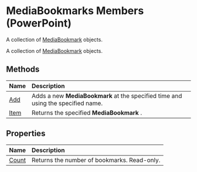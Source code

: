 
# MediaBookmarks Members (PowerPoint)
A collection of [MediaBookmark](8340edc3-e9e8-3f65-a1ca-88ff83006a22.md) objects.

A collection of [MediaBookmark](8340edc3-e9e8-3f65-a1ca-88ff83006a22.md) objects.


## Methods



|**Name**|**Description**|
|:-----|:-----|
|[Add](2b796284-c172-9841-2af5-5f351e4acb01.md)|Adds a new  **MediaBookmark** at the specified time and using the specified name.|
|[Item](972bc5c2-4807-9e4a-a207-a7ac8036ab4e.md)|Returns the specified  **MediaBookmark** .|

## Properties



|**Name**|**Description**|
|:-----|:-----|
|[Count](f9aecfa7-2723-d281-fe16-28cecedebb86.md)|Returns the number of bookmarks. Read-only.|
